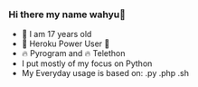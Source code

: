 ### Hi there my name wahyu👋
- 🌱 I am 17 years old
- 🐋 Heroku Power User 💪
- 🔥 Pyrogram and 🔥 Telethon
- I put mostly of my focus on Python
- My Everyday usage is based on: .py .php .sh



